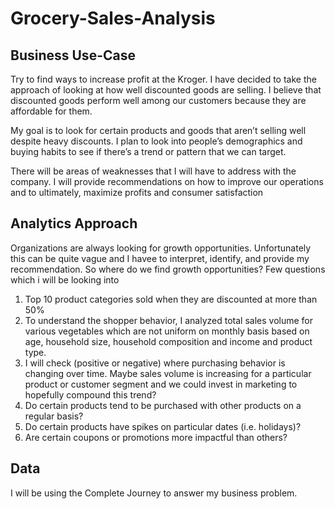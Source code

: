 # Grocery-Sales-Analysis

## Business Use-Case

Try to find ways to increase profit at the Kroger. I have decided to take the approach of looking at how well discounted goods are selling. I believe that discounted goods perform well among our customers because they are affordable for them.

My goal is to look for certain products and goods that aren’t selling well despite heavy discounts. I plan to look into people’s demographics and buying habits to see if there’s a trend or pattern that we can target.

There will be areas of weaknesses that I will have to address with the company. I will provide recommendations on how to improve our operations and to ultimately, maximize profits and consumer satisfaction


## Analytics Approach 

Organizations are always looking for growth opportunities. Unfortunately this can be quite vague and I havee to interpret, identify, and provide my recommendation.  So where do we find growth opportunities? Few questions which i will be looking into 
1. Top 10 product categories sold when they are discounted at more than 50%
2. To understand the shopper behavior, I analyzed total sales volume for various vegetables which are not uniform on monthly basis based on age, household size, household 
   composition and income and product type.
3. I will check (positive or negative) where purchasing behavior is changing over time. Maybe sales volume is increasing for a particular product or customer segment and we could 
  invest in marketing to hopefully compound this trend?
4. Do certain products tend to be purchased with other products on a regular basis?
5. Do certain products have spikes on particular dates (i.e. holidays)?
6. Are certain coupons or promotions more impactful than others?


## Data
I will be  using the Complete Journey to answer my business problem. 
